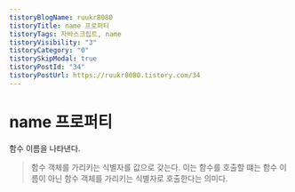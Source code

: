 ```yaml
---
tistoryBlogName: ruukr8080
tistoryTitle: name 프로퍼티
tistoryTags: 자바스크립트, name
tistoryVisibility: "3"
tistoryCategory: "0"
tistorySkipModal: true
tistoryPostId: "34"
tistoryPostUrl: https://ruukr8080.tistory.com/34
---
```

# name 프로퍼티
함수 이름을 나타낸다.

>함수 객체를 가리키는 식별자를 값으로 갖는다.
이는 함수를 호출할 떄는 함수 이름이 아닌 함수 객체를 가리키는 식별자로 호출한다는 의미다.

